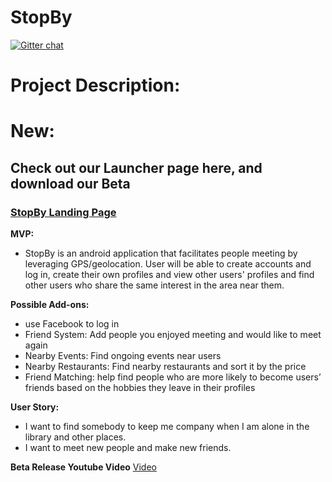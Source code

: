 # StopBy

[![Gitter chat](https://badges.gitter.im/gitterHQ/gitter.png)](https://gitter.im/StopByApp/Lobby?utm_source=share-link&utm_medium=link&utm_campaign=share-link)
<h1>Project Description:</h1>

# New:

## Check out our Launcher page here, and download our Beta

### <a href = "https://dannyara.github.io/StopByLauncher/"> StopBy Landing Page </a>

 <b>MVP:</b> 
 <ul>
 <li>StopBy is an android application that facilitates people meeting by leveraging GPS/geolocation. User will be able to create accounts and log in, create their own profiles and view other users' profiles and find other users who share the same interest in the area near them.
 </ul>
  <b>Possible Add-ons:</b>
 <ul>
  <li> use Facebook to log in
  <li> Friend System: Add people you enjoyed meeting and would like to meet again
  <li> Nearby Events: Find ongoing events near users
  <li> Nearby Restaurants: Find nearby restaurants and sort it by the price
  <li>  Friend Matching: help find people who are more likely to become users’ friends based on the	hobbies they leave in their profiles
 </ul>
<b>User Story:</b>
<ul>
<li> I want to find somebody to keep me company when I am alone in the library and other places.
<li> I want to meet new people and make new friends.</ul>

<!-- <b>Instructions for Running the StopBy Prototype:</b>
<ul>
 <li>Download Android Studio at https://developer.android.com/studio/index.html
  <li>Install Android Studio https://developer.android.com/studio/install.html
   <ul>
    <li>Note: StopBy uses API 24 so download API 24 while installing. Alternatively, download API 24 from the SDK manager if Android Studio is already installed https://developer.android.com/studio/intro/update.html#sdk-manager
   </ul>
   <li>Clone the StopBy repository https://help.github.com/articles/cloning-a-repository/#platform-windows
    <li>Launch Android Studio and open the StopBy application
     <li>Setup your emulator, making sure it uses API 24 or newer https://developer.android.com/studio/run/managing-avds.html
      <li>Run the application https://developer.android.com/studio/run/index.html
       </ul>
<b>BetaRelease YouTube video:</b>
<ul>
<li>https://www.youtube.com/watch?v=U3htvwvwYA4&feature=youtu.be</li>
</ul>
-->
<strong> Beta Release Youtube Video</strong>
<a href = ""> Video </a>

 

